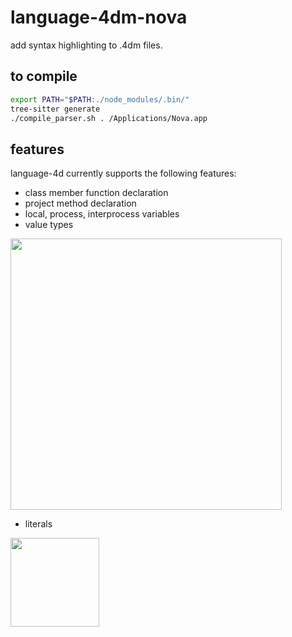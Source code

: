# language-4dm-nova
add syntax highlighting to .4dm files.

## to compile

```sh
export PATH="$PATH:./node_modules/.bin/"
tree-sitter generate
./compile_parser.sh . /Applications/Nova.app
```

## features

language-4d currently supports the following features:

* class member function declaration
* project method declaration
* local, process, interprocess variables
* value types

<img width="434" alt="" src="https://github.com/miyako/language-4dm-nova/assets/1725068/19182eab-eb51-4253-bad6-bf416b6abf3a">

* literals
 
<img width="142" alt="" src="https://github.com/miyako/language-4dm-nova/assets/1725068/915e4b4a-e374-45e7-884b-c0c3baaf19d7">


